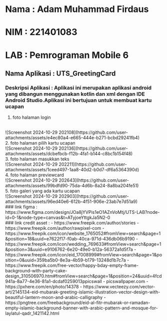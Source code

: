 # Nama : Adam Muhammad Firdaus
# NIM  : 221401083
# LAB  : Pemrograman Mobile 6

## Nama Aplikasi : UTS_GreetingCard
### Deskripsi Aplikasi : Aplikasi ini merupakan aplikasi android yang dibangun menggunakan kotlin dan xml dengan IDE Android Studio.Aplikasi ini bertujuan untuk membuat kartu ucapan

1. foto halaman login
<br>
![Screenshot 2024-10-29 202108](https://github.com/user-attachments/assets/e4ec80a4-e665-444e-b271-bcbd29241fb4)
<br>
2. foto halaman pilih kartu ucapan
<br>
![Screenshot 2024-10-29 202136](https://github.com/user-attachments/assets/dcbefbcb-f12b-4fa1-b144-c8bc1b154f48)
<br>
3. foto halaman masukkan teks
<br>
![Screenshot 2024-10-29 202211](https://github.com/user-attachments/assets/1ceed497-1aa8-40d2-b0d7-df6a5364390d)
<br>
4. foto halaman previewcard
   <br>
   ![Screenshot 2024-10-29 202643](https://github.com/user-attachments/assets/99bdfd90-75da-4d6b-8a24-8a8ba204fe51)
   <br>
5. foto galeri yang ada kartu ucapan
   <br>
   ![Screenshot 2024-10-29 202903](https://github.com/user-attachments/assets/96ed40e6-612b-4f51-906e-23ab7e7d51a9)
   <br>
### link figma :
https://www.figma.com/design/JOa8jYVPis1eO1AZnVoMtj/UTS-LAB?node-id=0-1&node-type=canvas&t=ATyjoeYttgkJa5N2-0
<br>
### link credit asset :
- https://www.freepik.com/author/stories
- https://www.freepik.com/author/rawpixel-com
- https://www.freepik.com/icon/website_1765052#fromView=search&page=1&position=18&uuid=e7622f17-f0ab-40ca-971d-436db06b9190
- https://www.freepik.com/icon/wedding_769633#fromView=search&page=1&position=3&uuid=e9106762-6e20-49e0-b12a-56372a1d5f7a
- https://www.freepik.com/icon/eid_17008999#fromView=search&page=1&position=0&uuid=359ba5b0-8e3a-4b59-b179-13248d1b7c7a
- https://www.freepik.com/free-vector/happy-bday-empty-frame-background-with-party-cake-design_310506970.htm#fromView=search&page=1&position=24&uuid=4fcd941a-8a77-4e36-81a1-dcdaf0259013ppicswall
- picswallpaper.com
- https://pxhere.com/en/photo/14378
- https://www.vecteezy.com/vector-art/2145134-eid-mubarak-greeting-islamic-illustration-vector-design-with-beautiful-lantern-moon-and-arabic-calligraphy
- https://pngtree.com/freebackground/eid-al-fitr-mubarak-or-ramadan-empty-islamic-background-banner-with-arabic-pattern-and-mosque-for-laylatul-qadr_1421142.html




